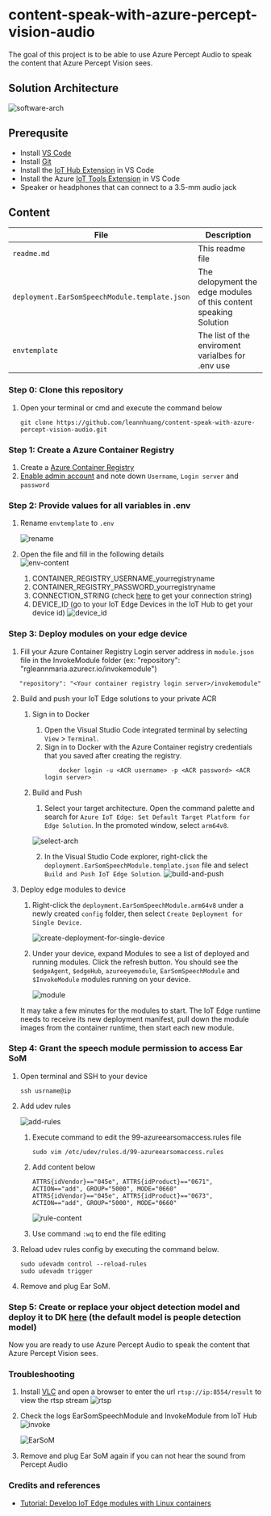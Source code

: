 # content-speak-with-azure-percept-vision-audio
The goal of this project is to be able to use Azure Percept Audio to speak the content that Azure Percept Vision sees.

## Solution Architecture
![software-arch](docs/images/arch.png)

## Prerequsite
- Install [VS Code](https://code.visualstudio.com/)
- Install [Git](https://git-scm.com/)
- Install the [IoT Hub Extension](https://marketplace.visualstudio.com/items?itemName=vsciot-vscode.azure-iot-toolkit) in VS Code
- Install the Azure [IoT Tools Extension](https://marketplace.visualstudio.com/items?itemName=vsciot-vscode.azure-iot-tools) in VS Code
- Speaker or headphones that can connect to a 3.5-mm audio jack

## Content

| File             | Description                                                   |
|-------------------------|---------------------------------------------------------------|
| `readme.md`             | This readme file                                              |
| `deployment.EarSomSpeechModule.template.json`    | The delopyment the edge modules of this content speaking Solution |
| `envtemplate`    | The list of the enviroment varialbes for .env use |

### Step 0: Clone this repository

1. Open your terminal or cmd and execute the command below
   
    ```
    git clone https://github.com/leannhuang/content-speak-with-azure-percept-vision-audio.git
    ```

### Step 1: Create a Azure Container Registry

1. Create a [Azure Container Registry](https://docs.microsoft.com/en-us/azure/container-registry/container-registry-get-started-portal#create-a-container-registry)
2. [Enable admin account](https://docs.microsoft.com/en-us/azure/container-registry/container-registry-tutorial-prepare-registry#enable-admin-account) and note down `Username`, `Login server` and `password`

### Step 2: Provide values for all variables in .env

1. Rename `envtemplate` to `.env`
    
    ![rename](docs/images/rename-env.png)
2. Open the file and fill in the following details  
    ![env-content](docs/images/env-content.png)
   1. CONTAINER_REGISTRY_USERNAME_yourregistryname
   2. CONTAINER_REGISTRY_PASSWORD_yourregistryname
   3. CONNECTION_STRING (check [here](https://github.com/leannhuang/voice-control-inventory-management#get-your-iot-hub-connection-string) to get your connection string)
   4. DEVICE_ID (go to your IoT Edge Devices in the IoT Hub to get your device id)
    ![device_id](docs/images/device-id.png)
    

### Step 3: Deploy modules on your edge device

1. Fill your Azure Container Registry Login server address in `module.json` file in the InvokeModule folder (ex: "repository": "rgleannmaria.azurecr.io/invokemodule")
```
   "repository": "<Your container registry login server>/invokemodule"
```

2. Build and push your IoT Edge solutions to your private ACR 
   1. Sign in to Docker
      1. Open the Visual Studio Code integrated terminal by selecting `View` > `Terminal`.
      2. Sign in to Docker with the Azure Container registry credentials that you saved after creating the registry.
            ```
                docker login -u <ACR username> -p <ACR password> <ACR login server>
            ```
   2. Build and Push
      1. Select your target architecture. Open the command palette and search for `Azure IoT Edge: Set Default Target Platform for Edge Solution`. In the promoted window, select `arm64v8`.
        
        ![select-arch](docs/images/select-architecture.png)
        
      2. In the Visual Studio Code explorer, right-click the `deployment.EarSomSpeechModule.template.json` file and select `Build and Push IoT Edge Solution`.
        ![build-and-push](docs/images/build-and-push.png) 
   

3. Deploy edge modules to device
   1. Right-click the `deployment.EarSomSpeechModule.arm64v8` under a newly created `config` folder, then select `Create Deployment for Single Device`.
        
        ![create-deployment-for-single-device](docs/images/create-deployment-for-single-device.png) 

   2. Under your device, expand Modules to see a list of deployed and running modules. Click the refresh button. You should see the `$edgeAgent`, `$edgeHub`, `azureeyemodule`, `EarSomSpeechModule` and `$InvokeModule` modules running on your device.
        
        ![module](docs/images/module-list.png) 
    
    It may take a few minutes for the modules to start. The IoT Edge runtime needs to receive its new deployment manifest, pull down the module images from the container runtime, then start each new module.

### Step 4: Grant the speech module permission to access Ear SoM

  1. Open terminal and SSH to your device 
   
        ```
        ssh usrname@ip
        ```

  2. Add udev rules

        ![add-rules](docs/images/add-rules.jpeg)  

      1. Execute command to edit the 99-azureearsomaccess.rules file
            ```
            sudo vim /etc/udev/rules.d/99-azureearsomaccess.rules
            ```
      2. Add content below
            ```
            ATTRS{idVendor}=="045e", ATTRS{idProduct}=="0671", ACTION=="add", GROUP="5000", MODE="0660"
            ATTRS{idVendor}=="045e", ATTRS{idProduct}=="0673", ACTION=="add", GROUP="5000", MODE="0660"
            ```

            ![rule-content](docs/images/rule-content.jpeg)  
       
      3. Use command `:wq` to end the file editing

  3. Reload udev rules config by executing the command below.    
  
        ```
        sudo udevadm control --reload-rules
        sudo udevadm trigger
        ```
  4. Remove and plug Ear SoM.

### Step 5: Create or replace your object detection model and deploy it to DK [here](https://docs.microsoft.com/en-us/azure/azure-percept/tutorial-nocode-vision) (the default model is people detection model)  


Now you are ready to use Azure Percept Audio to speak the content that Azure Percept Vision sees. 

### Troubleshooting
1. Install [VLC](https://www.videolan.org/) and open a browser to enter the url `rtsp://ip:8554/result` to view the rtsp stream 
    ![rtsp](docs/images/rtsp-stream.png) 
   
2. Check the logs EarSomSpeechModule and InvokeModule from IoT Hub 
    ![invoke](docs/images/invoke-log.png) 

    ![EarSoM](docs/images/EarSoM-log.png) 

3. Remove and plug Ear SoM again if you can not hear the sound from Percept Audio

### Credits and references
- [Tutorial: Develop IoT Edge modules with Linux containers](https://docs.microsoft.com/en-us/azure/iot-edge/tutorial-develop-for-linux?view=iotedge-2020-11)
